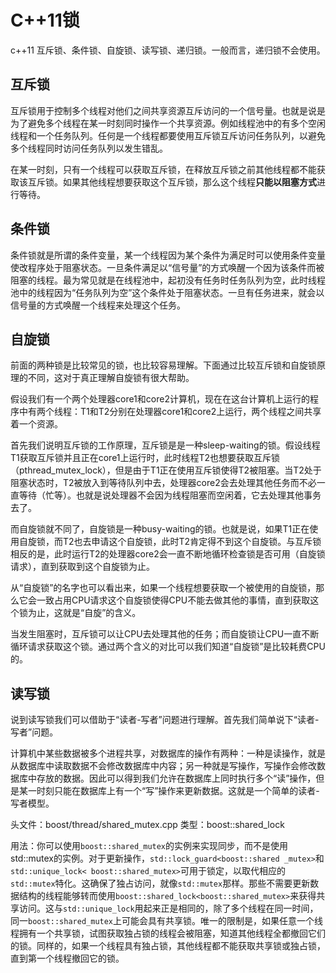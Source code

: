 # C++11锁

c++11
互斥锁、条件锁、自旋锁、读写锁、递归锁。一般而言，递归锁不会使用。

## 互斥锁

互斥锁用于控制多个线程对他们之间共享资源互斥访问的一个信号量。也就是说是为了避免多个线程在某一时刻同时操作一个共享资源。例如线程池中的有多个空闲线程和一个任务队列。任何是一个线程都要使用互斥锁互斥访问任务队列，以避免多个线程同时访问任务队列以发生错乱。

在某一时刻，只有一个线程可以获取互斥锁，在释放互斥锁之前其他线程都不能获取该互斥锁。如果其他线程想要获取这个互斥锁，那么这个线程**只能以阻塞方式**进行等待。

## 条件锁

条件锁就是所谓的条件变量，某一个线程因为某个条件为满足时可以使用条件变量使改程序处于阻塞状态。一旦条件满足以“信号量”的方式唤醒一个因为该条件而被阻塞的线程。最为常见就是在线程池中，起初没有任务时任务队列为空，此时线程池中的线程因为“任务队列为空”这个条件处于阻塞状态。一旦有任务进来，就会以信号量的方式唤醒一个线程来处理这个任务。

## 自旋锁

前面的两种锁是比较常见的锁，也比较容易理解。下面通过比较互斥锁和自旋锁原理的不同，这对于真正理解自旋锁有很大帮助。

假设我们有一个两个处理器core1和core2计算机，现在在这台计算机上运行的程序中有两个线程：T1和T2分别在处理器core1和core2上运行，两个线程之间共享着一个资源。

首先我们说明互斥锁的工作原理，互斥锁是是一种sleep-waiting的锁。假设线程T1获取互斥锁并且正在core1上运行时，此时线程T2也想要获取互斥锁（pthread_mutex_lock），但是由于T1正在使用互斥锁使得T2被阻塞。当T2处于阻塞状态时，T2被放入到等待队列中去，处理器core2会去处理其他任务而不必一直等待（忙等）。也就是说处理器不会因为线程阻塞而空闲着，它去处理其他事务去了。

而自旋锁就不同了，自旋锁是一种busy-waiting的锁。也就是说，如果T1正在使用自旋锁，而T2也去申请这个自旋锁，此时T2肯定得不到这个自旋锁。与互斥锁相反的是，此时运行T2的处理器core2会一直不断地循环检查锁是否可用（自旋锁请求），直到获取到这个自旋锁为止。

从“自旋锁”的名字也可以看出来，如果一个线程想要获取一个被使用的自旋锁，那么它会一致占用CPU请求这个自旋锁使得CPU不能去做其他的事情，直到获取这个锁为止，这就是“自旋”的含义。

当发生阻塞时，互斥锁可以让CPU去处理其他的任务；而自旋锁让CPU一直不断循环请求获取这个锁。通过两个含义的对比可以我们知道“自旋锁”是比较耗费CPU的。

## 读写锁

说到读写锁我们可以借助于“读者-写者”问题进行理解。首先我们简单说下“读者-写者”问题。

计算机中某些数据被多个进程共享，对数据库的操作有两种：一种是读操作，就是从数据库中读取数据不会修改数据库中内容；另一种就是写操作，写操作会修改数据库中存放的数据。因此可以得到我们允许在数据库上同时执行多个“读”操作，但是某一时刻只能在数据库上有一个“写”操作来更新数据。这就是一个简单的读者-写者模型。

头文件：boost/thread/shared_mutex.cpp
类型：boost::shared_lock

用法：你可以使用`boost::shared_mutex`的实例来实现同步，而不是使用std::mutex的实例。对于更新操作，`std::lock_guard<boost::shared _mutex>`和 `std::unique_lock< boost::shared_mutex>`可用于锁定，以取代相应的`std::mutex`特化。这确保了独占访问，就像`std::mutex`那样。那些不需要更新数据结构的线程能够转而使用`boost::shared_lock<boost::shared_mutex>`来获得共享访问。这与`std::unique_lock`用起来正是相同的，除了多个线程在同一时间，同一`boost::shared_mutex`上可能会具有共享锁。唯一的限制是，如果任意一个线程拥有一个共享锁，试图获取独占锁的线程会被阻塞，知道其他线程全都撤回它们的锁。同样的，如果一个线程具有独占锁，其他线程都不能获取共享锁或独占锁，直到第一个线程撤回它的锁。
